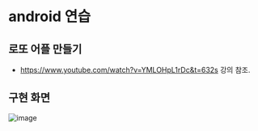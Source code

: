 # android 연습

## 로또 어플 만들기
- https://www.youtube.com/watch?v=YMLOHpL1rDc&t=632s 강의 참조.

## 구현 화면
![image](https://user-images.githubusercontent.com/75111342/130327293-692fb0f4-db03-4410-bf59-47230967b7a4.png)
